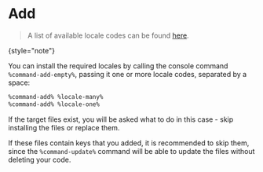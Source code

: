 # Add

> A list of available locale codes can be found [here](available-locales-list.md).
>
{style="note"}

You can install the required locales by calling the console command `%command-add-empty%`,
passing it one or more locale codes, separated by a space:

```Bash
%command-add% %locale-many%
%command-add% %locale-one%
```

If the target files exist, you will be asked what to do in this case - skip installing the files or replace them.

If these files contain keys that you added, it is recommended to skip them, since the `%command-update%` command will be
able to update the files without deleting your code.
